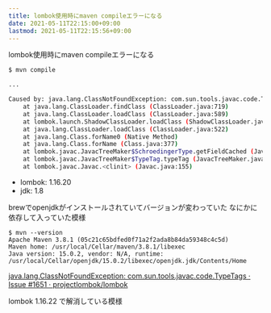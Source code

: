 ```yaml
---
title: lombok使用時にmaven compileエラーになる
date: 2021-05-11T22:15:00+09:00
lastmod: 2021-05-11T22:15:56+09:00
---
```


lombok使用時にmaven compileエラーになる

````sh
$ mvn compile

...

Caused by: java.lang.ClassNotFoundException: com.sun.tools.javac.code.TypeTags
    at java.lang.ClassLoader.findClass (ClassLoader.java:719)
    at java.lang.ClassLoader.loadClass (ClassLoader.java:589)
    at lombok.launch.ShadowClassLoader.loadClass (ShadowClassLoader.java:422)
    at java.lang.ClassLoader.loadClass (ClassLoader.java:522)
    at java.lang.Class.forName0 (Native Method)
    at java.lang.Class.forName (Class.java:377)
    at lombok.javac.JavacTreeMaker$SchroedingerType.getFieldCached (JavacTreeMaker.java:156)
    at lombok.javac.JavacTreeMaker$TypeTag.typeTag (JavacTreeMaker.java:245)
    at lombok.javac.Javac.<clinit> (Javac.java:155)

````

* lombok: 1.16.20
* jdk: 1.8

brewでopenjdkがインストールされていてバージョンが変わっていた
なにかに依存して入っていた模様

````
$ mvn --version
Apache Maven 3.8.1 (05c21c65bdfed0f71a2f2ada8b84da59348c4c5d)
Maven home: /usr/local/Cellar/maven/3.8.1/libexec
Java version: 15.0.2, vendor: N/A, runtime: /usr/local/Cellar/openjdk/15.0.2/libexec/openjdk.jdk/Contents/Home
````

[java.lang.ClassNotFoundException: com.sun.tools.javac.code.TypeTags · Issue #1651 · projectlombok/lombok](https://github.com/projectlombok/lombok/issues/1651)

lombok 1.16.22 で解消している模様
